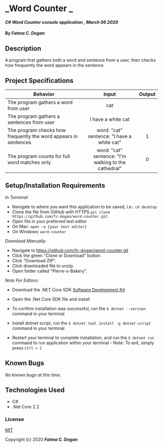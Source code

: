 # _Word Counter _

#### _C# Word Counter console application , March 06 2020_

#### By _**Fatma C. Dogan**_

## Description

A program that gathers both a word and sentence from a user, then checks how frequently the word appears in the sentence

## Project Specifications

| Behavior | Input | Output |
|---|:---:|:---:|
|The program gathers a word from user | cat | |
|The program gathers a sentences from user | I have a white cat | |
|The program checks how frequently the word appears in sentences | word: "cat" <br>sentence: "I have a white cat" | 1 |
|The program counts for full word matches only | word: "cat" <br>sentence: "I'm walking to the cathedral" | 0 |




## Setup/Installation Requirements

_In Terminal:_

* Navigate to where you want this application to be saved, i.e.:
```cd desktop```
* Clone the file from GitHub with HTTPS
```git clone https://github.com/fc-dogan/word-counter.git ```
* Open file in your preferred text editor
* On Mac: ```open -a {your text editor} ```
* On Windows: ```word-counter```

_Download Manually:_

* Navigate to https://github.com/fc-dogan/word-counter.git
* Click the green "Clone or Download" button.
* Click "Download ZIP".
* Click downloaded file to unzip.
* Open folder called "Pierre-s-Bakery".


_Note For Editors:_ 
* Download the .NET Core SDK [Software Development Kit](https://dotnet.microsoft.com/download)
* Open the .Net Core SDK file and install
* To confirm installation was successful, run the ```$ dotnet --version``` command in your terminal

* Install dotnet script, run the ```$ dotnet tool install -g dotnet-script``` command in your terminal
* Restart your terminal to complete installation, and run the ```$ dotnet run``` command to run application within your terminal - Note: To exit, simply press ```Ctrl + C```
## Known Bugs

_No known bugs at this time._


## Technologies Used

* C#
* .Net Core 2.2


### License

[MIT](https://choosealicense.com/licenses/mit/)

Copyright (c) 2020 **_Fatma C. Dogan_**